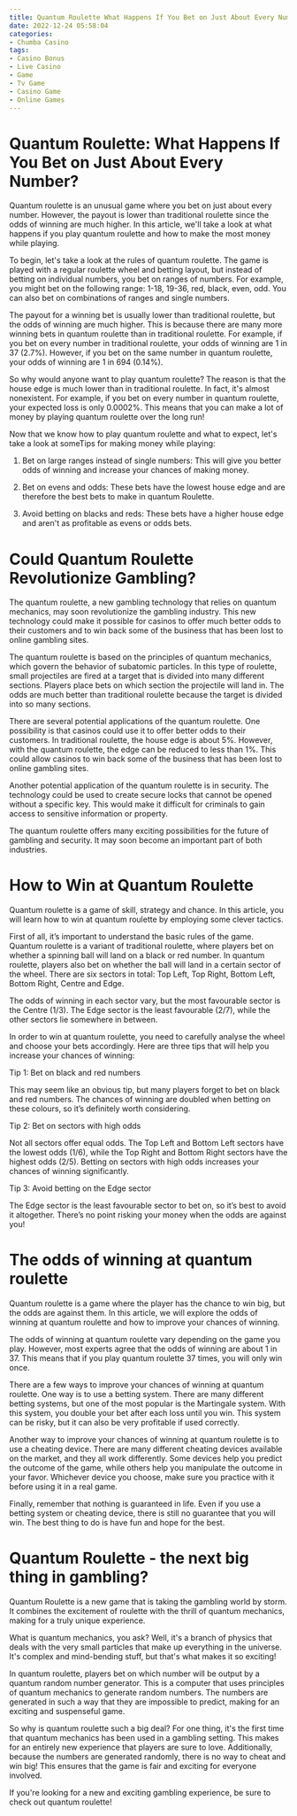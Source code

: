 ```yaml
---
title: Quantum Roulette What Happens If You Bet on Just About Every Number
date: 2022-12-24 05:58:04
categories:
- Chumba Casino
tags:
- Casino Bonus
- Live Casino
- Game
- Tv Game
- Casino Game
- Online Games
---
```



#  Quantum Roulette: What Happens If You Bet on Just About Every Number?

Quantum roulette is an unusual game where you bet on just about every number. However, the payout is lower than traditional roulette since the odds of winning are much higher. In this article, we'll take a look at what happens if you play quantum roulette and how to make the most money while playing.

To begin, let's take a look at the rules of quantum roulette. The game is played with a regular roulette wheel and betting layout, but instead of betting on individual numbers, you bet on ranges of numbers. For example, you might bet on the following range: 1-18, 19-36, red, black, even, odd. You can also bet on combinations of ranges and single numbers.

The payout for a winning bet is usually lower than traditional roulette, but the odds of winning are much higher. This is because there are many more winning bets in quantum roulette than in traditional roulette. For example, if you bet on every number in traditional roulette, your odds of winning are 1 in 37 (2.7%). However, if you bet on the same number in quantum roulette, your odds of winning are 1 in 694 (0.14%).

So why would anyone want to play quantum roulette? The reason is that the house edge is much lower than in traditional roulette. In fact, it's almost nonexistent. For example, if you bet on every number in quantum roulette, your expected loss is only 0.0002%. This means that you can make a lot of money by playing quantum roulette over the long run!

Now that we know how to play quantum roulette and what to expect, let's take a look at someTips for making money while playing:

1) Bet on large ranges instead of single numbers: This will give you better odds of winning and increase your chances of making money.

2) Bet on evens and odds: These bets have the lowest house edge and are therefore the best bets to make in quantum Roulette.

3) Avoid betting on blacks and reds: These bets have a higher house edge and aren't as profitable as evens or odds bets.

#  Could Quantum Roulette Revolutionize Gambling?

The quantum roulette, a new gambling technology that relies on quantum mechanics, may soon revolutionize the gambling industry. This new technology could make it possible for casinos to offer much better odds to their customers and to win back some of the business that has been lost to online gambling sites.

The quantum roulette is based on the principles of quantum mechanics, which govern the behavior of subatomic particles. In this type of roulette, small projectiles are fired at a target that is divided into many different sections. Players place bets on which section the projectile will land in. The odds are much better than traditional roulette because the target is divided into so many sections.

There are several potential applications of the quantum roulette. One possibility is that casinos could use it to offer better odds to their customers. In traditional roulette, the house edge is about 5%. However, with the quantum roulette, the edge can be reduced to less than 1%. This could allow casinos to win back some of the business that has been lost to online gambling sites.

Another potential application of the quantum roulette is in security. The technology could be used to create secure locks that cannot be opened without a specific key. This would make it difficult for criminals to gain access to sensitive information or property.

The quantum roulette offers many exciting possibilities for the future of gambling and security. It may soon become an important part of both industries.

#  How to Win at Quantum Roulette

Quantum roulette is a game of skill, strategy and chance. In this article, you will learn how to win at quantum roulette by employing some clever tactics.

First of all, it’s important to understand the basic rules of the game. Quantum roulette is a variant of traditional roulette, where players bet on whether a spinning ball will land on a black or red number. In quantum roulette, players also bet on whether the ball will land in a certain sector of the wheel. There are six sectors in total: Top Left, Top Right, Bottom Left, Bottom Right, Centre and Edge.

The odds of winning in each sector vary, but the most favourable sector is the Centre (1/3). The Edge sector is the least favourable (2/7), while the other sectors lie somewhere in between.

In order to win at quantum roulette, you need to carefully analyse the wheel and choose your bets accordingly. Here are three tips that will help you increase your chances of winning:

Tip 1: Bet on black and red numbers

This may seem like an obvious tip, but many players forget to bet on black and red numbers. The chances of winning are doubled when betting on these colours, so it’s definitely worth considering.

Tip 2: Bet on sectors with high odds

Not all sectors offer equal odds. The Top Left and Bottom Left sectors have the lowest odds (1/6), while the Top Right and Bottom Right sectors have the highest odds (2/5). Betting on sectors with high odds increases your chances of winning significantly.

Tip 3: Avoid betting on the Edge sector

The Edge sector is the least favourable sector to bet on, so it’s best to avoid it altogether. There’s no point risking your money when the odds are against you!

#  The odds of winning at quantum roulette

Quantum roulette is a game where the player has the chance to win big, but the odds are against them. In this article, we will explore the odds of winning at quantum roulette and how to improve your chances of winning.

The odds of winning at quantum roulette vary depending on the game you play. However, most experts agree that the odds of winning are about 1 in 37. This means that if you play quantum roulette 37 times, you will only win once.

There are a few ways to improve your chances of winning at quantum roulette. One way is to use a betting system. There are many different betting systems, but one of the most popular is the Martingale system. With this system, you double your bet after each loss until you win. This system can be risky, but it can also be very profitable if used correctly.

Another way to improve your chances of winning at quantum roulette is to use a cheating device. There are many different cheating devices available on the market, and they all work differently. Some devices help you predict the outcome of the game, while others help you manipulate the outcome in your favor. Whichever device you choose, make sure you practice with it before using it in a real game.

Finally, remember that nothing is guaranteed in life. Even if you use a betting system or cheating device, there is still no guarantee that you will win. The best thing to do is have fun and hope for the best.

#  Quantum Roulette - the next big thing in gambling?

Quantum Roulette is a new game that is taking the gambling world by storm. It combines the excitement of roulette with the thrill of quantum mechanics, making for a truly unique experience.

What is quantum mechanics, you ask? Well, it's a branch of physics that deals with the very small particles that make up everything in the universe. It's complex and mind-bending stuff, but that's what makes it so exciting!

In quantum roulette, players bet on which number will be output by a quantum random number generator. This is a computer that uses principles of quantum mechanics to generate random numbers. The numbers are generated in such a way that they are impossible to predict, making for an exciting and suspenseful game.

So why is quantum roulette such a big deal? For one thing, it's the first time that quantum mechanics has been used in a gambling setting. This makes for an entirely new experience that players are sure to love. Additionally, because the numbers are generated randomly, there is no way to cheat and win big! This ensures that the game is fair and exciting for everyone involved.

If you're looking for a new and exciting gambling experience, be sure to check out quantum roulette!